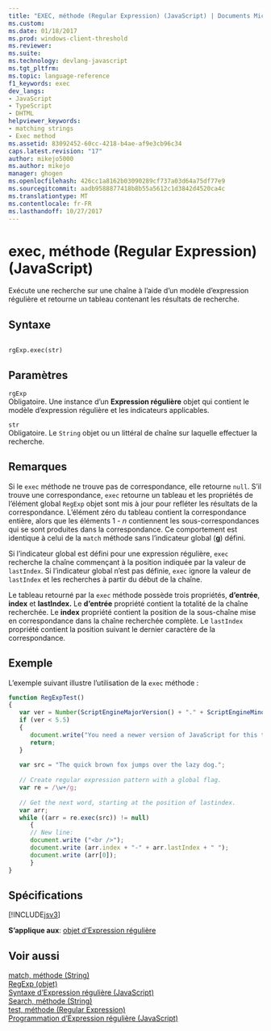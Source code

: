 ```yaml
---
title: "EXEC, méthode (Regular Expression) (JavaScript) | Documents Microsoft"
ms.custom: 
ms.date: 01/18/2017
ms.prod: windows-client-threshold
ms.reviewer: 
ms.suite: 
ms.technology: devlang-javascript
ms.tgt_pltfrm: 
ms.topic: language-reference
f1_keywords: exec
dev_langs:
- JavaScript
- TypeScript
- DHTML
helpviewer_keywords:
- matching strings
- Exec method
ms.assetid: 83092452-60cc-4218-b4ae-af9e3cb96c34
caps.latest.revision: "17"
author: mikejo5000
ms.author: mikejo
manager: ghogen
ms.openlocfilehash: 426cc1a8162b03090289cf737a03d64a75df77e9
ms.sourcegitcommit: aadb9588877418b8b55a5612c1d3842d4520ca4c
ms.translationtype: MT
ms.contentlocale: fr-FR
ms.lasthandoff: 10/27/2017
---
```

# <a name="exec-method-regular-expression-javascript"></a>exec, méthode (Regular Expression) (JavaScript)
Exécute une recherche sur une chaîne à l’aide d’un modèle d’expression régulière et retourne un tableau contenant les résultats de recherche.  
  
## <a name="syntax"></a>Syntaxe  
  
```  
  
rgExp.exec(str)   
```  
  
## <a name="parameters"></a>Paramètres  
 `rgExp`  
 Obligatoire. Une instance d’un **Expression régulière** objet qui contient le modèle d’expression régulière et les indicateurs applicables.  
  
 `str`  
 Obligatoire. Le `String` objet ou un littéral de chaîne sur laquelle effectuer la recherche.  
  
## <a name="remarks"></a>Remarques  
 Si le `exec` méthode ne trouve pas de correspondance, elle retourne `null`. S’il trouve une correspondance, `exec` retourne un tableau et les propriétés de l’élément global `RegExp` objet sont mis à jour pour refléter les résultats de la correspondance. L’élément zéro du tableau contient la correspondance entière, alors que les éléments 1 -  *n*  contiennent les sous-correspondances qui se sont produites dans la correspondance. Ce comportement est identique à celui de la `match` méthode sans l’indicateur global (**g**) défini.  
  
 Si l’indicateur global est défini pour une expression régulière, `exec` recherche la chaîne commençant à la position indiquée par la valeur de `lastIndex`. Si l’indicateur global n’est pas définie, `exec` ignore la valeur de `lastIndex` et les recherches à partir du début de la chaîne.  
  
 Le tableau retourné par la `exec` méthode possède trois propriétés, **d’entrée**, **index** et **lastIndex.** Le **d’entrée** propriété contient la totalité de la chaîne recherchée. Le **index** propriété contient la position de la sous-chaîne mise en correspondance dans la chaîne recherchée complète. Le `lastIndex` propriété contient la position suivant le dernier caractère de la correspondance.  
  
## <a name="example"></a>Exemple  
 L’exemple suivant illustre l’utilisation de la `exec` méthode :  
  
```JavaScript  
function RegExpTest()  
{  
   var ver = Number(ScriptEngineMajorVersion() + "." + ScriptEngineMinorVersion())  
   if (ver < 5.5)  
   {  
      document.write("You need a newer version of JavaScript for this to work");  
      return;  
   }  
  
   var src = "The quick brown fox jumps over the lazy dog.";  
  
   // Create regular expression pattern with a global flag.  
   var re = /\w+/g;  
  
   // Get the next word, starting at the position of lastindex.  
   var arr;  
   while ((arr = re.exec(src)) != null)  
      {  
      // New line:  
      document.write ("<br />");    
      document.write (arr.index + "-" + arr.lastIndex + " ");  
      document.write (arr[0]);  
      }  
}  
```  
  
## <a name="requirements"></a>Spécifications  
 [!INCLUDE[jsv3](../../javascript/reference/includes/jsv3-md.md)]  
  
 **S’applique aux**: [objet d’Expression régulière](../../javascript/reference/regular-expression-object-javascript.md)  
  
## <a name="see-also"></a>Voir aussi  
 [match, méthode (String)](../../javascript/reference/match-method-string-javascript.md)   
 [RegExp (objet)](../../javascript/reference/regexp-object-javascript.md)   
 [Syntaxe d’Expression régulière (JavaScript)](http://msdn.microsoft.com/en-us/ab0766e1-7037-45ed-aa23-706f58358c0e)   
 [Search, méthode (String)](../../javascript/reference/search-method-string-javascript.md)   
 [test, méthode (Regular Expression)](../../javascript/reference/test-method-regular-expression-javascript.md)   
 [Programmation d’Expression régulière (JavaScript)](http://msdn.microsoft.com/en-us/3b62e27c-4f07-4726-a95b-6e841807bfaf)